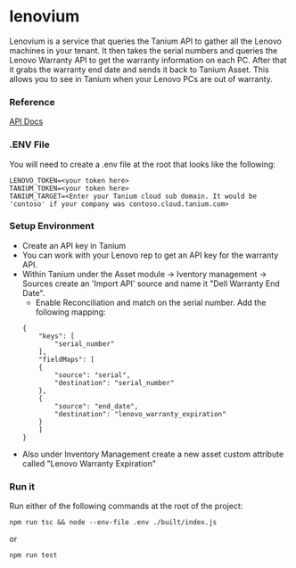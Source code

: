 # lenovium
Lenovium is a service that queries the Tanium API to gather all the Lenovo machines in your tenant. It then takes the serial 
numbers and queries the Lenovo Warranty API to get the warranty information on each PC. After that it grabs the warranty 
end date and sends it back to Tanium Asset. This allows you to see in Tanium when your Lenovo PCs are out of warranty.

### Reference
[API Docs](https://supportapi.lenovo.com/Documentation/Index.html)


### .ENV File
You will need to create a .env file at the root that looks like the following:
```
LENOVO_TOKEN=<your token here>
TANIUM_TOKEN=<your token here>
TANIUM_TARGET=<Enter your Tanium cloud sub domain. It would be 'contoso' if your company was contoso.cloud.tanium.com>
```

### Setup Environment
- Create an API key in Tanium
- You can work with your Lenovo rep to get an API key for the warranty API.
- Within Tanium under the Asset module -> Iventory management -> Sources create an 'Import API' source and name it "Dell Warranty End Date".
    - Enable Reconciliation and match on the serial number. Add the following mapping:
    ```
    {
        "keys": [
            "serial_number"
        ],
        "fieldMaps": [
        {
            "source": "serial",
            "destination": "serial_number"
        },
        {
            "source": "end_date",
            "destination": "lenovo_warranty_expiration"
        }
        ]
    }
    ```
- Also under Inventory Management create a new asset custom attribute called "Lenovo Warranty Expiration"

### Run it
Run either of the following commands at the root of the project:
```
npm run tsc && node --env-file .env ./built/index.js
```
or
```
npm run test
```
